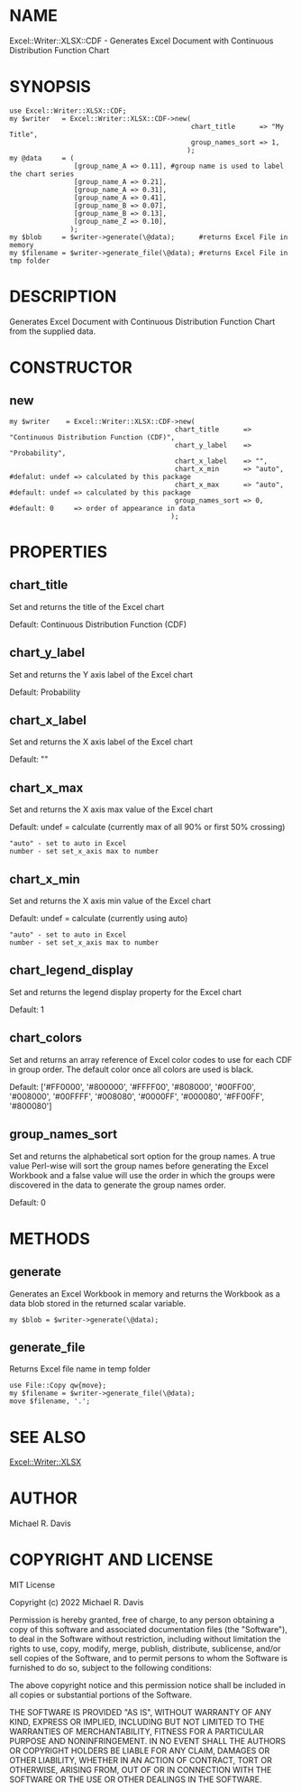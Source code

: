 # NAME

Excel::Writer::XLSX::CDF - Generates Excel Document with Continuous Distribution Function Chart

# SYNOPSIS

    use Excel::Writer::XLSX::CDF;
    my $writer   = Excel::Writer::XLSX::CDF->new(
                                                 chart_title      => "My Title",
                                                 group_names_sort => 1,
                                                );
    my @data     = (
                    [group_name_A => 0.11], #group name is used to label the chart series
                    [group_name_A => 0.21],
                    [group_name_A => 0.31],
                    [group_name_A => 0.41],
                    [group_name_B => 0.07],
                    [group_name_B => 0.13],
                    [group_name_Z => 0.10],
                   );
    my $blob     = $writer->generate(\@data);      #returns Excel File in memory
    my $filename = $writer->generate_file(\@data); #returns Excel File in tmp folder

# DESCRIPTION

Generates Excel Document with Continuous Distribution Function Chart from the supplied data.

# CONSTRUCTOR

## new

    my $writer    = Excel::Writer::XLSX::CDF->new(
                                             chart_title      => "Continuous Distribution Function (CDF)",
                                             chart_y_label    => "Probability",
                                             chart_x_label    => "",
                                             chart_x_min      => "auto", #defalut: undef => calculated by this package
                                             chart_x_max      => "auto", #default: undef => calculated by this package
                                             group_names_sort => 0,      #default: 0     => order of appearance in data
                                            );

# PROPERTIES

## chart\_title

Set and returns the title of the Excel chart

Default: Continuous Distribution Function (CDF)

## chart\_y\_label

Set and returns the Y axis label of the Excel chart

Default: Probability

## chart\_x\_label

Set and returns the X axis label of the Excel chart

Default: ""

## chart\_x\_max

Set and returns the X axis max value of the Excel chart

Default: undef = calculate (currently max of all 90% or first 50% crossing)

    "auto" - set to auto in Excel
    number - set set_x_axis max to number

## chart\_x\_min

Set and returns the X axis min value of the Excel chart

Default: undef = calculate (currently using auto)

    "auto" - set to auto in Excel
    number - set set_x_axis max to number

## chart\_legend\_display

Set and returns the legend display property for the Excel chart

Default: 1

## chart\_colors

Set and returns an array reference of Excel color codes to use for each CDF in group order.  The default color once all colors are used is black.

Default: \['#FF0000', '#800000', '#FFFF00', '#808000', '#00FF00', '#008000', '#00FFFF', '#008080', '#0000FF', '#000080', '#FF00FF', '#800080'\]

## group\_names\_sort

Set and returns the alphabetical sort option for the group names.  A true value Perl-wise will sort the group names before generating the Excel Workbook and a false value will use the order in which the groups were discovered in the data to generate the group names order.

Default: 0

# METHODS

## generate

Generates an Excel Workbook in memory and returns the Workbook as a data blob stored in the returned scalar variable.

    my $blob = $writer->generate(\@data);

## generate\_file

Returns Excel file name in temp folder

    use File::Copy qw{move};
    my $filename = $writer->generate_file(\@data);
    move $filename, '.';

# SEE ALSO

[Excel::Writer::XLSX](https://metacpan.org/pod/Excel::Writer::XLSX)

# AUTHOR

Michael R. Davis

# COPYRIGHT AND LICENSE

MIT License

Copyright (c) 2022 Michael R. Davis

Permission is hereby granted, free of charge, to any person obtaining a copy
of this software and associated documentation files (the "Software"), to deal
in the Software without restriction, including without limitation the rights
to use, copy, modify, merge, publish, distribute, sublicense, and/or sell
copies of the Software, and to permit persons to whom the Software is
furnished to do so, subject to the following conditions:

The above copyright notice and this permission notice shall be included in all
copies or substantial portions of the Software.

THE SOFTWARE IS PROVIDED "AS IS", WITHOUT WARRANTY OF ANY KIND, EXPRESS OR
IMPLIED, INCLUDING BUT NOT LIMITED TO THE WARRANTIES OF MERCHANTABILITY,
FITNESS FOR A PARTICULAR PURPOSE AND NONINFRINGEMENT. IN NO EVENT SHALL THE
AUTHORS OR COPYRIGHT HOLDERS BE LIABLE FOR ANY CLAIM, DAMAGES OR OTHER
LIABILITY, WHETHER IN AN ACTION OF CONTRACT, TORT OR OTHERWISE, ARISING FROM,
OUT OF OR IN CONNECTION WITH THE SOFTWARE OR THE USE OR OTHER DEALINGS IN THE
SOFTWARE.
